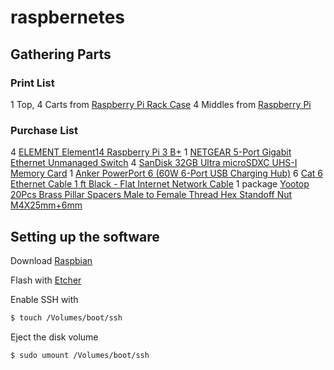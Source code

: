 # raspbernetes

## Gathering Parts

### Print List
1 Top, 4 Carts from [Raspberry Pi Rack Case](https://www.thingiverse.com/thing:2795195)
4 Middles from [Raspberry Pi ](https://www.thingiverse.com/thing:3224837)

### Purchase List
4 [ELEMENT Element14 Raspberry Pi 3 B+](https://www.amazon.com/gp/product/B07BDR5PDW/ref=oh_aui_detailpage_o01_s00?ie=UTF8&psc=1)
1 [NETGEAR 5-Port Gigabit Ethernet Unmanaged Switch](https://www.amazon.com/gp/product/B00QR6XFHQ/ref=oh_aui_detailpage_o00_s00?ie=UTF8&psc=1)
4 [SanDisk 32GB Ultra microSDXC UHS-I Memory Card](https://www.amazon.com/gp/product/B073JWXGNT/ref=oh_aui_detailpage_o07_s00?ie=UTF8&psc=1)
1 [Anker PowerPort 6 (60W 6-Port USB Charging Hub)](https://www.amazon.com/gp/product/B00WI2DN4S/ref=oh_aui_detailpage_o08_s00?ie=UTF8&psc=1)
6 [Cat 6 Ethernet Cable 1 ft Black - Flat Internet Network Cable](https://www.amazon.com/gp/product/B01IQWGKQ6/ref=oh_aui_detailpage_o08_s00?ie=UTF8&psc=1)
1 package [Yootop 20Pcs Brass Pillar Spacers Male to Female Thread Hex Standoff Nut M4X25mm+6mm](https://www.amazon.com/gp/product/B07GWFLZMM/ref=oh_aui_detailpage_o09_s00?ie=UTF8&psc=1)

## Setting up the software

Download [Raspbian](https://www.raspberrypi.org/downloads/raspbian/)

Flash with [Etcher](https://www.balena.io/etcher/)

Enable SSH with 

```sh
$ touch /Volumes/boot/ssh
```

Eject the disk volume

```sh
$ sudo umount /Volumes/boot/ssh
```
